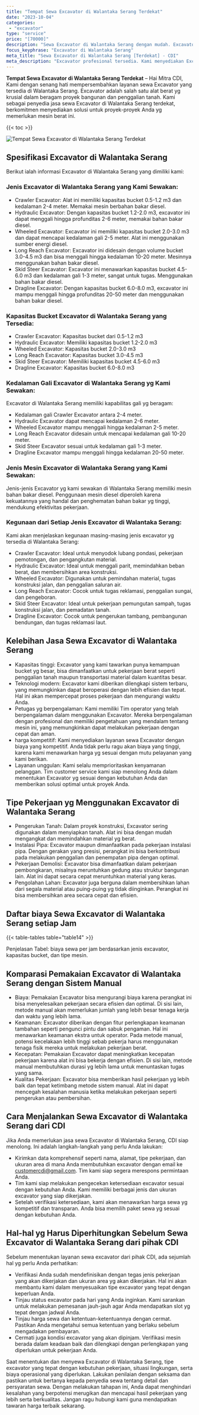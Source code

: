 ```yaml
---
title: "Tempat Sewa Excavator di Walantaka Serang Terdekat"
date: "2023-10-04"
categories:
 - "excavator"
type: "service"
price: "[70000]"
description: "Sewa Excavator di Walantaka Serang dengan mudah. Excavator unggulan untuk proyek konstruksi yang membutuhkan solusi tepat guna dengan performa optimal. Konsultasikan kebutuhan Anda."
focus_keyphrase: "Excavator di Walantaka Serang"
meta_title: "Sewa Excavator di Walantaka Serang [Terdekat] - CDI"
meta_description: "Excavator profesional tersedia. Kami menyediakan Excavator berkualitas untuk menyelesaikan pekerjaan. Penawaran spesial minggu ini tersedia."
---
```


**Tempat Sewa Excavator di Walantaka Serang Terdekat** – Hai Mitra CDI, Kami dengan senang hati mempersembahkan layanan sewa Excavator yang tersedia di Walantaka Serang. Excavator adalah salah satu alat berat yg krusial dalam beragam proyek bangunan dan penggalian tanah. Kami sebagai penyedia jasa sewa Excavator di Walantaka Serang terdekat, berkomitmen menyediakan solusi untuk proyek-proyek Anda yg memerlukan mesin berat ini.

{{< toc >}}

![Tempat Sewa Excavator di Walantaka Serang Terdekat](/images/excavator/excavator-12.jpg)

## Spesifikasi Excavator di Walantaka Serang

Berikut ialah informasi Excavator di Walantaka Serang yang dimiliki kami:

### Jenis Excavator di Walantaka Serang yang Kami Sewakan:

*   Crawler Excavator: Alat ini memiliki kapasitas bucket 0.5-1.2 m3 dan kedalaman 2-4 meter. Memakai mesin berbahan bakar diesel.
*   Hydraulic Excavator: Dengan kapasitas bucket 1.2-2.0 m3, excavator ini dapat menggali hingga profunditas 2-6 meter, memakai bahan bakar diesel.
*   Wheeled Excavator: Excavator ini memiliki kapasitas bucket 2.0-3.0 m3 dan dapat mencapai kedalaman gali 2-5 meter. Alat ini menggunakan sumber energi diesel.
*   Long Reach Excavator: Excavator ini didesain dengan volume bucket 3.0-4.5 m3 dan bisa menggali hingga kedalaman 10-20 meter. Mesinnya menggunakan bahan bakar diesel.
*   Skid Steer Excavator: Excavator ini menawarkan kapasitas bucket 4.5-6.0 m3 dan kedalaman gali 1-3 meter, sangat untuk tugas. Menggunakan bahan bakar diesel.
*   Dragline Excavator: Dengan kapasitas bucket 6.0-8.0 m3, excavator ini mampu menggali hingga profunditas 20-50 meter dan menggunakan bahan bakar diesel.

### Kapasitas Bucket Excavator di Walantaka Serang yang Tersedia:

*   Crawler Excavator: Kapasitas bucket dari 0.5-1.2 m3
*   Hydraulic Excavator: Memiliki kapasitas bucket 1.2-2.0 m3
*   Wheeled Excavator: Kapasitas bucket 2.0-3.0 m3
*   Long Reach Excavator: Kapasitas bucket 3.0-4.5 m3
*   Skid Steer Excavator: Memiliki kapasitas bucket 4.5-6.0 m3
*   Dragline Excavator: Kapasitas bucket 6.0-8.0 m3

### Kedalaman Gali Excavator di Walantaka Serang yg Kami Sewakan:

Excavator di Walantaka Serang memiliki kapabilitas gali yg beragam:

*   Kedalaman gali Crawler Excavator antara 2-4 meter.
*   Hydraulic Excavator dapat mencapai kedalaman 2-6 meter.
*   Wheeled Excavator mampu menggali hingga kedalaman 2-5 meter.
*   Long Reach Excavator didesain untuk mencapai kedalaman gali 10-20 meter.
*   Skid Steer Excavator sesuai untuk kedalaman gali 1-3 meter.
*   Dragline Excavator mampu menggali hingga kedalaman 20-50 meter.

### Jenis Mesin Excavator di Walantaka Serang yang Kami Sewakan:

Jenis-jenis Excavator yg kami sewakan di Walantaka Serang memiliki mesin bahan bakar diesel. Penggunaan mesin diesel diperoleh karena kekuatannya yang handal dan penghematan bahan bakar yg tinggi, mendukung efektivitas pekerjaan.

### Kegunaan dari Setiap Jenis Excavator di Walantaka Serang:

Kami akan menjelaskan kegunaan masing-masing jenis excavator yg tersedia di Walantaka Serang:

*   Crawler Excavator: Ideal untuk menyodok lubang pondasi, pekerjaan pemotongan, dan pengangkutan material.
*   Hydraulic Excavator: Ideal untuk menggali parit, memindahkan beban berat, dan membersihkan area konstruksi.
*   Wheeled Excavator: Digunakan untuk pemindahan material, tugas konstruksi jalan, dan penggalian saluran air.
*   Long Reach Excavator: Cocok untuk tugas reklamasi, penggalian sungai, dan pengeboran.
*   Skid Steer Excavator: Ideal untuk pekerjaan pemungutan sampah, tugas konstruksi jalan, dan pemadatan tanah.
*   Dragline Excavator: Cocok untuk pengerukan tambang, pembangunan bendungan, dan tugas reklamasi laut.

## Kelebihan Jasa Sewa Excavator di Walantaka Serang

*   Kapasitas tinggi: Excavator yang kami tawarkan punya kemampuan bucket yg besar, bisa dimanfaatkan untuk pekerjaan berat seperti penggalian tanah maupun transportasi material dalam kuantitas besar.
*   Teknologi modern: Excavator kami diberikan dilengkapi sistem terbaru, yang memungkinkan dapat beroperasi dengan lebih efisien dan tepat. Hal ini akan mempercepat proses pekerjaan dan mengurangi waktu Anda.
*   Petugas yg berpengalaman: Kami memiliki Tim operator yang telah berpengalaman dalam menggunakan Excavator. Mereka berpengalaman dengan profesional dan memiliki pengetahuan yang mendalam tentang mesin ini, yang memungkinkan dapat melakukan pekerjaan dengan cepat dan aman.
*   harga kompetitif: Kami menyediakan layanan sewa Excavator dengan biaya yang kompetitif. Anda tidak perlu ragu akan biaya yang tinggi, karena kami menawarkan harga yg sesuai dengan mutu pelayanan yang kami berikan.
*   Layanan unggulan: Kami selalu memprioritaskan kenyamanan pelanggan. Tim customer service kami siap menolong Anda dalam menentukan Excavator yg sesuai dengan kebutuhan Anda dan memberikan solusi optimal untuk proyek Anda.

## Tipe Pekerjaan yg Menggunakan Excavator di Walantaka Serang

*   Pengerukan Tanah: Dalam proyek konstruksi, Excavator sering digunakan dalam menyiapkan tanah. Alat ini bisa dengan mudah mengangkat dan memindahkan material yg berat.
*   Instalasi Pipa: Excavator maupun dimanfaatkan pada pekerjaan instalasi pipa. Dengan gerakan yang presisi, perangkat ini bisa berkontribusi pada melakukan penggalian dan penempatan pipa dengan optimal.
*   Pekerjaan Demolisi: Excavator bisa dimanfaatkan dalam pekerjaan pembongkaran, misalnya meruntuhkan gedung atau struktur bangunan lain. Alat ini dapat secara cepat meruntuhkan material yang keras.
*   Pengolahan Lahan: Excavator juga berguna dalam membersihkan lahan dari segala material atau puing-puing yg tidak diinginkan. Perangkat ini bisa membersihkan area secara cepat dan efisien.

## Daftar biaya Sewa Excavator di Walantaka Serang setiap Jam

{{< table-tables table="table14" >}}

Penjelasan Tabel: biaya sewa per jam berdasarkan jenis excavator, kapasitas bucket, dan tipe mesin.

## Komparasi Pemakaian Excavator di Walantaka Serang dengan Sistem Manual

*   Biaya: Pemakaian Excavator bisa mengurangi biaya karena perangkat ini bisa menyelesaikan pekerjaan secara efisien dan optimal. Di sisi lain, metode manual akan memerlukan jumlah yang lebih besar tenaga kerja dan waktu yang lebih lama.
*   Keamanan: Excavator diberikan dengan fitur perlengkapan keamanan tambahan seperti pengunci pintu dan sabuk pengaman. Hal ini menawarkan keamanan ekstra untuk operator. Pada metode manual, potensi kecelakaan lebih tinggi sebab pekerja harus menggunakan tenaga fisik mereka untuk melakukan pekerjaan berat.
*   Kecepatan: Pemakaian Excavator dapat meningkatkan kecepatan pekerjaan karena alat ini bisa bekerja dengan efisien. Di sisi lain, metode manual membutuhkan durasi yg lebih lama untuk menuntaskan tugas yang sama.
*   Kualitas Pekerjaan: Excavator bisa memberikan hasil pekerjaan yg lebih baik dan tepat ketimbang metode sistem manual. Alat ini dapat mencegah kesalahan manusia ketika melakukan pekerjaan seperti pengerukan atau pembersihan.

## Cara Menjalankan Sewa Excavator di Walantaka Serang dari CDI

Jika Anda memerlukan jasa sewa Excavator di Walantaka Serang, CDI siap menolong. Ini adalah langkah-langkah yang perlu Anda lakukan:

*   Kirimkan data komprehensif seperti nama, alamat, tipe pekerjaan, dan ukuran area di mana Anda membutuhkan excavator dengan email ke customercdi@gmail.com. Tim kami siap segera merespons permintaan Anda.
*   Tim kami siap melakukan pengecekan ketersediaan excavator sesuai dengan kebutuhan Anda. Kami memiliki berbagai jenis dan ukuran excavator yang siap dikerjakan.
*   Setelah verifikasi ketersediaan, kami akan menawarkan harga sewa yg kompetitif dan transparan. Anda bisa memilih paket sewa yg sesuai dengan kebutuhan Anda.

## Hal-hal yg Harus Diperhitungkan Sebelum Sewa Excavator di Walantaka Serang dari pihak CDI

Sebelum menentukan layanan sewa excavator dari pihak CDI, ada sejumlah hal yg perlu Anda perhatikan:

*   Verifikasi Anda sudah mendefinisikan dengan tegas jenis pekerjaan yang akan dikerjakan dan ukuran area yg akan dikerjakan. Hal ini akan membantu kami dalam menyesuaikan tipe excavator yang tepat dengan keperluan Anda.
*   Tinjau status excavator pada hari yang Anda inginkan. Kami sarankan untuk melakukan pemesanan jauh-jauh agar Anda mendapatkan slot yg tepat dengan jadwal Anda.
*   Tinjau harga sewa dan ketentuan-ketentuannya dengan cermat. Pastikan Anda mengetahui semua ketentuan yang berlaku sebelum mengadakan pembayaran.
*   Cermati juga kondisi excavator yang akan dipinjam. Verifikasi mesin berada dalam keadaan baik dan dilengkapi dengan perlengkapan yang diperlukan untuk pekerjaan Anda.

Saat menentukan dan menyewa Excavator di Walantaka Serang, tipe excavator yang tepat dengan kebutuhan pekerjaan, situasi lingkungan, serta biaya operasional yang diperlukan. Lakukan penilaian dengan seksama dan pastikan untuk bertanya kepada penyedia sewa tentang detail dan persyaratan sewa. Dengan melakukan tahapan ini, Anda dapat menghindari kesalahan yang berpotensi merugikan dan mencapai hasil pekerjaan yang lebih serta berkualitas. Jangan ragu hubungi kami guna mendapatkan tawaran harga terbaik sekarang.